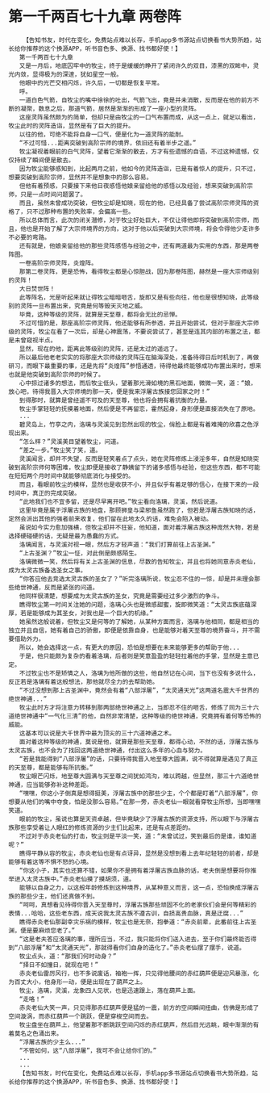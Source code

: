 # 第一千两百七十九章 两卷阵
        【告知书友，时代在变化，免费站点难以长存，手机app多书源站点切换看书大势所趋，站长给你推荐的这个换源APP，听书音色多、换源、找书都好使！】
       第一千两百七十九章
       又是一月后，地底囚牢中的牧尘，终于是缓缓的睁开了紧闭许久的双目，漆黑的双眸中，灵光内敛，显得极为的深邃，犹如星空一般。
       他眼中的光芒交相闪烁，许久后，一切都是恢复平常。
       呼。
       一道白色气箭，自牧尘的嘴中徐徐的吐出，气箭飞出，竟是并未消散，反而是在他的前方不断的凝聚，数息之后，那道气箭，居然是渐渐的形成了一座小型的灵阵。
       这座灵阵虽然颇为的简单，但却只是由牧尘的一口气布置而成，从这一点上，就足以看出，牧尘此时的灵阵造诣，显然是有了巨大的提升。
       以往的他，可绝不能将自身一口气，便是化为一道灵阵的能耐。
       “不过可惜...距离突破到高阶宗师的境界，依旧还有着半步之遥。”
       牧尘凝视着眼前的白气灵阵，望着它渐渐的散去，方才有些遗憾的自语，不过这种遗憾，仅仅持续了瞬间便是散去。
       因为牧尘能够感知到，比起两月之前，他如今的灵阵造诣，已是有着惊人的提升，只不过，想要突破到高阶宗师，显然并不是想象中的那么容易。
       但他有着预感，只要接下来他日夜感悟他娘亲留给他的感悟以及经验，想来突破到高阶宗师，只是一点时间问题罢了。
       而且，虽然未曾成功突破，但牧尘却是知晓，现在的他，已经具备了尝试高阶宗师灵阵的资格了，只不过那种布置的失败率，会偏高一些。
       所以总体而言，此次的闭关潜修，对于牧尘好处巨大，不仅让得他即将突破到高阶宗师，而且，他也是开始了解了大宗师境界的方向，这对于他以后突破到大宗师境，将会令得他少走许多不必要的弯路。
       还有就是，他娘亲留给他的那些灵阵感悟与经验之中，还有两道最为实用的东西，那是两卷阵图。
       一卷高阶宗师灵阵，炎煌阵。
       那第二卷灵阵，更是恐怖，看得牧尘都是心惊胆战，因为那卷阵图，赫然是一座大宗师级别的灵阵！
       大日焚世阵！
       此等阵名，光是听起来就让得牧尘暗暗咂舌，旋即又是有些向往，他也是很想知晓，此等级别的灵阵一旦布置出来，究竟是何等毁天灭地之威。
       毕竟，这种等级的灵阵，就算是天至尊，都将会无比的忌惮。
       不过可惜的是，那座高阶宗师灵阵，他还能够有所参透，并且开始尝试，但对于那座大宗师级的灵阵，牧尘在看了一次后，却是心神震荡，不要说尝试了，甚至是连其内部的布置之法，都是未曾窥视半点。
       显然，现在的他，距离此等级别的灵阵，还是太过的遥远了。
       所以最后他老老实实的将那座大宗师级的灵阵压在脑海深处，准备待得日后时机到了，再做研习，而眼下最重要的事，还是先将“炎煌阵”参悟通透，待得他最终能够成功布置出来时，想来也就是他突破到高阶宗师的时候了。
       心中掠过诸多的想法，而后牧尘低头，望着那光滑如境的黑石地面，微微一笑，道：“娘，放心吧，待得我晋入大宗师境的那一天，便是我来浮屠古族接您回家之时！”
       到得那时，就算是曾经遥不可及的天至尊，他也将会拥有着抗衡的力量。
       牧尘手掌轻轻的抚摸着地面，然后便是不再留恋，霍然起身，身形便是直接消失在了原地。
       ...
       碧灵岛上，竹亭之内，洛璃与灵溪见到忽然出现的牧尘，俏脸上都是有着难掩的欣喜之色浮现出来。
       “怎么样？”灵溪美目望着牧尘，问道。
       “差之一步。”牧尘笑了笑，道。
       灵溪闻言，却并不失望，反而是轻笑着点了点头，她在灵阵修炼上浸淫多年，自然是知晓突破到高阶宗师何等困难，牧尘即便是接收了静姨留下的诸多感悟与经验，但这些东西，都不可能在短短两个月时间中就能够彻底消化与接受的。
       而且，看眼前牧尘的模样，显然也是收获不小，并且似乎有着足够的信心，在接下来的一段时间中，真正的完成突破。
       “此地我们也不宜多留，还是尽早离开吧。”牧尘看向洛璃，灵溪，然后说道。
       这里毕竟是属于浮屠古族的地盘，那顾狮皇与梁邪鱼虽然跑了，但若是浮屠古族知晓的话，定然会派出其他的强者前来收复，他们留在此地太久的话，难免会陷入被动。
       虽说如今实力愈加强横，但牧尘却并不狂妄，他知道，面对着浮屠古族这种庞然大物，若是选择硬碰硬的话，无疑是最为愚蠢的方式。
       洛璃闻言，与灵溪对视一眼，然后方才轻声道：“我们打算前往上古圣渊。”
       “上古圣渊？”牧尘一怔，对此倒是颇感陌生。
       洛璃微微一笑，然后将有关上古圣渊的信息，尽数的告知牧尘，并且也将她同意赤炎老仙，成为太灵古族备选圣女之事。
       “你答应他去竞选太灵古族的圣女了？”听完洛璃所说，牧尘忍不住的一惊，却是并未理会那些绝世神通，反而是紧张的问道。
       他同样很清楚，想要成为太灵古族的圣女，究竟是需要经过多少激烈的争斗。
       瞧得牧尘第一时间关注她的问题，洛璃心头也是微感甜蜜，旋即微笑道：“太灵古族底蕴深厚，若是能够成为其圣女，对我也是一个巨大的机缘。”
       她虽然这般说着，但牧尘又是何等的了解她，从某种方面而言，洛璃与他相同，都是相当的独立并且自信，她有着自己的骄傲，即便是依靠自身，也是能够对着天至尊的境界奋斗，并不需要借助外力。
       所以，她会选择这一点，有更大的原因，恐怕是想要在未来能够更多的帮助于他...
       于是，他只能颇为复杂的看着洛璃，后者则是笑意盈盈的轻轻拉着他的手掌，显然是主意已定。
       不过牧尘也不是矫情之人，洛璃为他所做的这些，他自然记在心间，当下也没有多说什么，反正若是洛璃有着这般想法，那他就尽全力的去帮助她。
       “不过没想到那上古圣渊中，竟然会有着“八部浮屠”，“太灵通天光”这两道名震大千世界的绝世神通...”
       牧尘此时方才将注意力转移到那两部绝世神通之上，当即忍不住的咂舌，修炼了同为三十六道绝世神通中“一气化三清”的他，自然非常清楚，这种等级的绝世神通，究竟拥有着何等恐怖的威能。
       这基本可以说是大千世界中最为顶尖的三十六道神通之术。
       面对着这种等级的神通，莫说是他，就算是那些天至尊，都得心动，不然的话，浮屠古族与太灵古族，也不会为了找回这两道绝世神通，付出这么多年的心血与努力。
       “若是我能得到“八部浮屠”的话，只要待得我晋入地至尊大圆满，说不得就算是遇见了真正的天至尊，都是能够有所抗衡。”
       牧尘眼芒闪烁，地至尊大圆满与天至尊之间犹如鸿沟，难以跨越，但显然，那三十六道绝世神通，应当能够弥补这种差距。
       “嘿嘿，你这小子倒真是想得挺美，浮屠古族中的那些少主，个个都是盯着“八部浮屠”，你想要从他们的嘴中夺食，怕是没那么容易。”在那一旁，赤炎老仙一眼就看穿牧尘所想，当即嘿嘿笑道。
       眼前的牧尘，虽说也算是天资卓越，但毕竟缺少了浮屠古族的资源支持，所以眼下与浮屠古族那些享受着让人眼红的修炼资源的少主们比起来，还是有点差距的。
       不过对于赤炎老仙的打击，牧尘则是平淡一笑，道：“未曾试过，笑到最后的是谁，谁知道呢？”
       瞧得平静从容的牧尘，赤炎老仙也是有点讶异，显然是没想到看上去年纪轻轻的前者，却是能够有着这等不惧不怒的心境。
       “你这小子，其实也还算不错，如果你不是拥有着浮屠古族血脉的话，老夫倒是想要将你推举进入太灵古族中。”赤炎老仙摸了摸胡须，道。
       能够以自身之力，以这般年龄修炼到这种境界，从某种意义而言，这一点，恐怕换成浮屠古族的那些少主，他们还真做不到。
       “呵呵，真想看见待得你晋入天至尊时，浮屠古族那些顽固不化的老家伙们会是何等精彩的表情...哈哈，这些老东西，成天说我太灵古族不遵古训，自损高贵血脉，真是迂腐...”
       瞧得赤炎老仙那副幸灾乐祸的模样，牧尘也是无奈，抱拳道：“赤炎前辈，此番前往上古圣渊，便是要麻烦您老了。”
       “这是老夫答应洛璃的事，理所应当，不过，我只能将你们送入进去，至于你们最终能否得到“八部浮屠”和“太灵通天光”，那就得看你们自身的造化了。”赤炎老仙摆了摆手，说道。
       牧尘点头，道：“那我们何时动身？”
       “择日不如撞日，就现在吧！”
       赤炎老仙雷厉风行，也不多说废话，袖袍一挥，只见得他腰间的赤红葫芦便是迎风暴涨，化为百丈大小，他身形一动，便是出现在了葫芦之上。
       牧尘，洛璃，灵溪，龙象四人见状，也是迅速跟上，落在葫芦上面。
       “走咯！”
       赤炎老仙大笑一声，只见得那赤红葫芦便是猛的一震，前方的空间瞬间扭曲，仿佛是形成了空间漩涡，而赤红葫芦一个跳跃，便是穿梭空间而去。
       牧尘盘坐在葫芦上，他望着那不断跳跃空间闪烁的赤红葫芦，然后目光远眺，眼中渐渐的有着莫名之色涌出来。
       “浮屠古族的少主么...”
       “不管如何，这“八部浮屠”，我可不会让给你们的。”
       ...
       ...
       【告知书友，时代在变化，免费站点难以长存，手机app多书源站点切换看书大势所趋，站长给你推荐的这个换源APP，听书音色多、换源、找书都好使！】